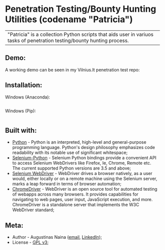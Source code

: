 # Penetration Testing/Bounty Hunting Utilities (codename "Patricia")

<table>
  <tr>
    <td>
      "Patricia" is a collection Python scripts that aids user in variuos tasks of penetration testing/bounty hunting process.
    </td>
  </tr>
</table>

## Demo:
A working demo can be seen in my Vilnius.lt penetration test repo:  

## Installation:

Windows (Anaconda):

```sh
```

Windows (Pip):

```sh
```

## Built with:

- [Python](https://www.python.org) - Python is an interpreted, high-level and general-purpose programming language. Python's design philosophy emphasizes code readability with its notable use of significant whitespace;
- [Selenium-Python](https://selenium-python.readthedocs.io/installation.html) - Selenium Python bindings provide a convenient API to access Selenium WebDrivers like Firefox, Ie, Chrome, Remote etc. The current supported Python versions are 3.5 and above;
- [Selenium WebDriver](https://www.selenium.dev/documentation/en/webdriver/) - WebDriver drives a browser natively, as a user would, either locally or on a remote machine using the Selenium server, marks a leap forward in terms of browser automation;
- [ChromeDriver](https://chromedriver.chromium.org/home) - WebDriver is an open source tool for automated testing of webapps across many browsers. It provides capabilities for navigating to web pages, user input, JavaScript execution, and more.  ChromeDriver is a standalone server that implements the W3C WebDriver standard; 

## Meta:

- Author - Augustinas Naina ([email](mailto:augustinasnaina@gmail.com), [LinkedIn](https://www.linkedin.com/in/augustinasn/));
- License - [GPL v3](https://github.com/augustinasn/_cybersecurity_projects/blob/master/LICENSE);
